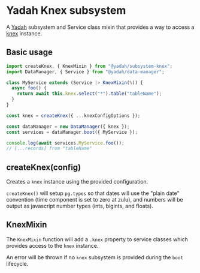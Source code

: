 # Yadah Knex subsystem

A [Yadah](https://www.npmjs.com/packages/@yadah/yadah) subsystem and Service class
mixin that provides a way to access a [knex](https://knexjs.org/) instance.

## Basic usage

```js
import createKnex, { KnexMixin } from "@yadah/subsystem-knex";
import DataManager, { Service } from "@yadah/data-manager";

class MyService extends (Service |> KnexMixin(%)) {
  async foo() {
    return await this.knex.select("*").table("tableName");
  }
}

const knex = createKnex({ ...knexConfigOptions });

const dataManager = new DataManager({ knex });
const services = dataManager.boot({ MyService });

console.log(await services.MyService.foo());
// [...records] from "tableName"
```

## createKnex(config)

Creates a `knex` instance using the provided configuration.

`createKnex()` will setup `pg.types` so that dates will use the "plain date"
convention (time component is set to zero at zulu), and numbers will be
output as javascript number types (ints, bigints, and floats).

## KnexMixin

The `KnexMixin` function will add a `.knex` property to service classes which
provides access to the `knex` instance.

An error will be thrown if no `knex` subsystem is provided during the `boot`
lifecycle.
